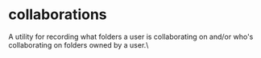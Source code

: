# collaborations
A utility for recording what folders a user is collaborating on and/or who's collaborating on folders owned by a user.\
